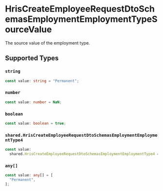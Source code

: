 # HrisCreateEmployeeRequestDtoSchemasEmploymentEmploymentTypeSourceValue

The source value of the employment type.


## Supported Types

### `string`

```typescript
const value: string = "Permanent";
```

### `number`

```typescript
const value: number = NaN;
```

### `boolean`

```typescript
const value: boolean = true;
```

### `shared.HrisCreateEmployeeRequestDtoSchemasEmploymentEmploymentType4`

```typescript
const value:
  shared.HrisCreateEmployeeRequestDtoSchemasEmploymentEmploymentType4 = {};
```

### `any[]`

```typescript
const value: any[] = [
  "Permanent",
];
```

